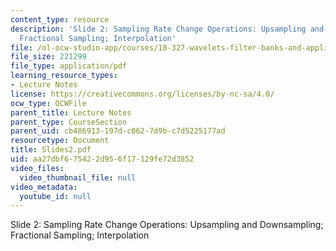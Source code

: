 ```yaml
---
content_type: resource
description: 'Slide 2: Sampling Rate Change Operations: Upsampling and Downsampling;
  Fractional Sampling; Interpolation'
file: /ol-ocw-studio-app/courses/18-327-wavelets-filter-banks-and-applications-spring-2003/aa27dbf675422d956f17129fe72d3852_Slides2.pdf
file_size: 221299
file_type: application/pdf
learning_resource_types:
- Lecture Notes
license: https://creativecommons.org/licenses/by-nc-sa/4.0/
ocw_type: OCWFile
parent_title: Lecture Notes
parent_type: CourseSection
parent_uid: cb486913-197d-c062-7d9b-c7d5225177ad
resourcetype: Document
title: Slides2.pdf
uid: aa27dbf6-7542-2d95-6f17-129fe72d3852
video_files:
  video_thumbnail_file: null
video_metadata:
  youtube_id: null
---
```

Slide 2: Sampling Rate Change Operations: Upsampling and Downsampling; Fractional Sampling; Interpolation